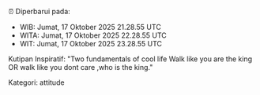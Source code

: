 ⏰ Diperbarui pada:
- WIB: Jumat, 17 Oktober 2025 21.28.55 UTC
- WITA: Jumat, 17 Oktober 2025 22.28.55 UTC
- WIT: Jumat, 17 Oktober 2025 23.28.55 UTC

Kutipan Inspiratif:
"Two fundamentals of cool life  Walk like you are the king OR walk like you dont care ,who is the king."


Kategori: attitude

